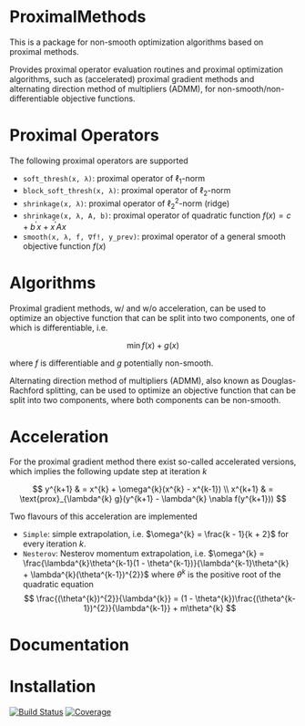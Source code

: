 # ProximalMethods

This is a package for non-smooth optimization algorithms based on proximal methods.

Provides proximal operator evaluation routines and proximal optimization algorithms, such as (accelerated) proximal gradient methods and alternating direction method of multipliers (ADMM), for non-smooth/non-differentiable objective functions.

# Proximal Operators

The following proximal operators are supported

- `soft_thresh(x, λ)`: proximal operator of $\ell_{1}$-norm
- `block_soft_thresh(x, λ)`: proximal operator of $\ell_{2}$-norm
- `shrinkage(x, λ)`: proximal operator of $\ell^{2}_{2}$-norm (ridge)
- `shrinkage(x, λ, A, b)`: proximal operator of quadratic function $f(x) = c + b^{\prime}x + x^{\prime}Ax$
- `smooth(x, λ, f, ∇f!, y_prev)`: proximal operator of a general smooth objective function $f(x)$

# Algorithms

Proximal gradient methods, w/ and w/o acceleration, can be used to optimize an objective function that can be split into two components, one of which is differentiable, i.e.

$$
\min f(x) + g(x)
$$

where $f$ is differentiable and $g$ potentially non-smooth.

Alternating direction method of multipliers (ADMM), also known as Douglas-Rachford splitting, can be used to optimize an objective function that can be split into two components, where both components can be non-smooth.

# Acceleration

For the proximal gradient method there exist so-called accelerated versions, which implies the following update step at iteration $k$

$$
y^{k+1} & = x^{k} + \omega^{k}(x^{k} - x^{k-1}) \\
x^{k+1} & = \text{prox}_{\lambda^{k} g}(y^{k+1} - \lambda^{k} \nabla f(y^{k+1}))
$$

Two flavours of this acceleration are implemented

- `Simple`: simple extrapolation, i.e. $\omega^{k} = \frac{k - 1}{k + 2}$ for every iteration $k$.
- `Nesterov`: Nesterov momentum extrapolation, i.e. $\omega^{k} = \frac{\lambda^{k}\theta^{k-1}(1 - \theta^{k-1})}{\lambda^{k-1}\theta^{k} + \lambda^{k}(\theta^{k-1})^{2}}$ where $\theta^{k}$ is the positive root of the quadratic equation
  $$
  \frac{(\theta^{k})^{2}}{\lambda^{k}} = (1 - \theta^{k})\frac{(\theta^{k-1})^{2}}{\lambda^{k-1}} + m\theta^{k}
  $$

# Documentation

# Installation

[![Build Status](https://github.com/qntwrsm/ProximalMethods.jl/actions/workflows/CI.yml/badge.svg?branch=main)](https://github.com/qntwrsm/ProximalMethods.jl/actions/workflows/CI.yml?query=branch%3Amain)
[![Coverage](https://codecov.io/gh/qntwrsm/ProximalMethods.jl/branch/main/graph/badge.svg)](https://codecov.io/gh/qntwrsm/ProximalMethods.jl)
